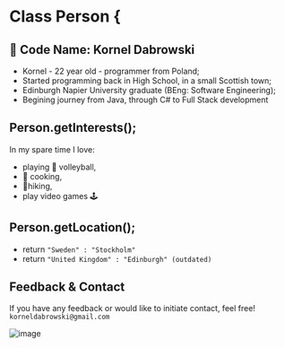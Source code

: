 # Class Person {

## 👋 Code Name: Kornel Dabrowski
- Kornel - 22 year old - programmer from Poland;
- Started programming back in High School, in a small  Scottish town;
- Edinburgh Napier University graduate (BEng: Software Engineering);
- Begining journey from Java, through C# to Full Stack development 

## Person.getInterests();
In my spare time I love:
- playing 🏐 volleyball,
- 🍳 cooking,
- 🚶hiking, 
- play video games 🕹️

## Person.getLocation();
- return `"Sweden" : "Stockholm"`
- return `"United Kingdom" : "Edinburgh" (outdated)`

## Feedback & Contact
If you have any feedback or would like to initiate contact, feel free!
`korneldabrowski@gmail.com`

![image](https://www.codewars.com/users/korneldabrowski/badges/large)
